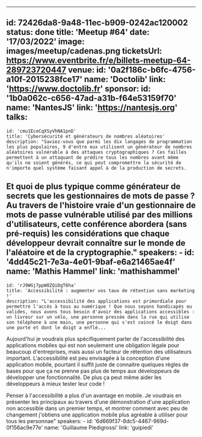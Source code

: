 ---
id: 72426da8-9a48-11ec-b909-0242ac120002
status: done
title: 'Meetup #64'
date: '17/03/2022'
image: images/meetup/cadenas.png
ticketsUrl: https://www.eventbrite.fr/e/billets-meetup-64-289723720447 
venue:
  id: '0a2f186c-b6fc-4756-a10f-2015238fce17'
  name: 'Doctolib'
  link: 'https://www.doctolib.fr'
sponsor:
    id: '1b0a062c-c656-47ad-a31b-f64e53159f70'
    name: 'NantesJS'
    link: 'https://nantesjs.org'
talks:
  -
    id: 'cmu1EceCqXSyVhNA1pnD'
    title: 'Cybersécurité et générateurs de nombres aléatoires'
    description: "Saviez-vous que parmi les dix langages de programmation les plus populaires, 9 d'entre eux utilisent un générateur de nombres aléatoires vulnérable à des attaques cryptographiques ? Ces failles permettent à un attaquant de prédire tous les nombres avant même qu'ils ne soient générés, ce qui peut compromettre la sécurité de n'importe quel système faisant appel à de la production de secrets.

Et quoi de plus typique comme générateur de secrets que les gestionnaires de mots de passe ? Au travers de l'histoire vraie d'un gestionnaire de mots de passe vulnérable utilisé par des millions d'utilisateurs, cette conférence abordera (sans pré-requis) les considérations que chaque développeur devrait connaître sur le monde de l'aléatoire et de la cryptographie."
    speakers:
      -
          id: '4dd45c21-7e3a-4e01-9baf-e6a21465ae4f'
          name: 'Mathis Hammel'
          link: 'mathishammel'
  -
    id: 'rJ9WGj7ppW8ZQiDgT6ha'
    title: 'Accessibilité : augmenter vos taux de rétention sans marketing !'
    description: "L'accessibilité des applications est primordiale pour permettre l'accès à tous au numérique ! Que nous soyons handicapés ou valides, nous avons tous besoin d'avoir des applications accessibles : un livreur sur un vélo, une personne pressée dans la rue qui utilise son téléphone à une main, une personne qui s'est coincé le doigt dans une porte et dont le doigt a enflé...

Aujourd'hui je voudrais plus spécifiquement parler de l'accessibilité des applications mobiles qui est non seulement une obligation légale pour beaucoup d'entreprises, mais aussi un facteur de rétention des utilisateurs important. L'accessibilité est peu envisagée à la conception d'une application mobile, pourtant il suffit juste de connaitre quelques règles de bases pour que ça ne prenne pas plus de temps aux développeurs de développer une fonctionnalité. De plus ça peut même aider les développeurs à mieux tester leur code !

Penser à l'accessibilité a plus d'un avantage en mobile. Je voudrais en présenter les principaux au travers d'une démonstration d'une application non accessible dans un premier temps, et montrer comment avec peu de changement j'obtiens une application mobile plus agréable à utiliser pour tous les personnae"
    speakers:
      -
          id: '6d669f37-8dc5-4467-969d-0f156ac9e77e'
          name: 'Guillaume Piedigrossi'
          link: 'guipiedi'
